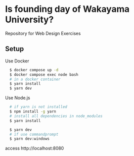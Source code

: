 # Is founding day of Wakayama University?

Repository for Web Design Exercises

## Setup
Use Docker
```bash
  $ docker compose up -d
  $ docker compose exec node bash
  # in a docker container
  $ yarn install
  $ yarn dev
```

Use Node.js
```bash
  # if yarn is not installed
  $ npm install -g yarn
  # install all dependencies in node_modules
  $ yarn install

  $ yarn dev
  # if use commandprompt
  $ yarn dev:windows
```

access http://localhost:8080
